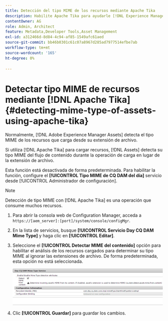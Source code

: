 ```yaml
---
title: Detección del tipo MIME de los recursos mediante Apache Tika
description: Habilite Apache Tika para ayudarle [!DNL Experience Manager Assets] detecte el tipo MIME de los recursos del flujo de contenido durante la operación de carga en lugar de la extensión de archivo.
contentOwner: AG
role: Admin, Architect
feature: Metadata,Developer Tools,Asset Management
exl-id: a312466d-8d84-4c94-af85-1549afc61aed
source-git-commit: bb46b0301c61c07a8967d285ad7977514efbe7ab
workflow-type: tm+mt
source-wordcount: '165'
ht-degree: 0%

---
```


# Detectar tipo MIME de recursos mediante [!DNL Apache Tika] {#detecting-mime-type-of-assets-using-apache-tika}

Normalmente, [!DNL Adobe Experience Manager Assets] detecta el tipo MIME de los recursos que carga desde su extensión de archivo.

Si utiliza [!DNL Apache Tika] para cargar recursos, [!DNL Assets] detecta su tipo MIME del flujo de contenido durante la operación de carga en lugar de la extensión de archivo.

Esta función está desactivada de forma predeterminada. Para habilitar la función, configure el **[!UICONTROL Tipo MIME de CQ DAM del día]** servicio desde [!UICONTROL Administrador de configuración].

>[!NOTE]
>
>Detección de tipo MIME con [!DNL Apache Tika] es una operación que consume muchos recursos.

1. Para abrir la consola web de Configuration Manager, acceda a `https://[aem_server]:[port]/system/console/configMgr`.

1. En la lista de servicios, busque **[!UICONTROL Servicio Day CQ DAM Mime Type]** y haga clic en **[!UICONTROL Editar]**.

1. Seleccione el **[!UICONTROL Detectar MIME del contenido]** opción para habilitar el análisis de los recursos cargados para determinar su tipo MIME al ignorar las extensiones de archivo. De forma predeterminada, esta opción no está seleccionada.

   ![chlimage_1-333](assets/chlimage_1-333.png)

1. Clic **[!UICONTROL Guardar]** para guardar los cambios.

